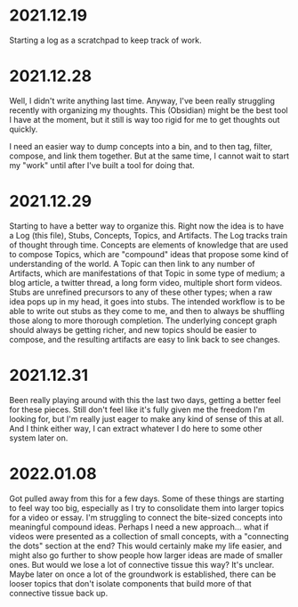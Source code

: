 # 2021.12.19
Starting a log as a scratchpad to keep track of work.

# 2021.12.28
Well, I didn't write anything last time. Anyway, I've been really struggling recently with organizing my thoughts. This (Obsidian) might be the best tool I have at the moment, but it still is way too rigid for me to get thoughts out quickly.

I need an easier way to dump concepts into a bin, and to then tag, filter, compose, and link them together. But at the same time, I cannot wait to start my "work" until after I've built a tool for doing that.

# 2021.12.29
Starting to have a better way to organize this. Right now the idea is to have a Log (this file), Stubs, Concepts, Topics, and Artifacts. The Log tracks train of thought through time. Concepts are elements of knowledge that are used to compose Topics, which are "compound" ideas that propose some kind of understanding of the world. A Topic can then link to any number of Artifacts, which are manifestations of that Topic in some type of medium; a blog article, a twitter thread, a long form video, multiple short form videos. Stubs are unrefined precursors to any of these other types; when a raw idea pops up in my head, it goes into stubs. The intended workflow is to be able to write out stubs as they come to me, and then to always be shuffling those along to more thorough completion. The underlying concept graph should always be getting richer, and new topics should be easier to compose, and the resulting artifacts are easy to link back to see changes.

# 2021.12.31
Been really playing around with this the last two days, getting a better feel for these pieces. Still don't feel like it's fully given me the freedom I'm looking for, but I'm really just eager to make any kind of sense of this at all. And I think either way, I can extract whatever I do here to some other system later on.

# 2022.01.08
Got pulled away from this for a few days. Some of these things are starting to feel way too big, especially as I try to consolidate them into larger topics for a video or essay. I'm struggling to connect the bite-sized concepts into meaningful compound ideas. Perhaps I need a new approach... what if videos were presented as a collection of small concepts, with a "connecting the dots" section at the end? This would certainly make my life easier, and might also go further to show people how larger ideas are made of smaller ones. But would we lose a lot of connective tissue this way? It's unclear. Maybe later on once a lot of the groundwork is established, there can be looser topics that don't isolate components that build more of that connective tissue back up.